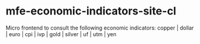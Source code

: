 # mfe-economic-indicators-site-cl
Micro frontend to consult the following economic indicators: copper | dollar | euro | cpi | ivp | gold | silver | uf | utm | yen
